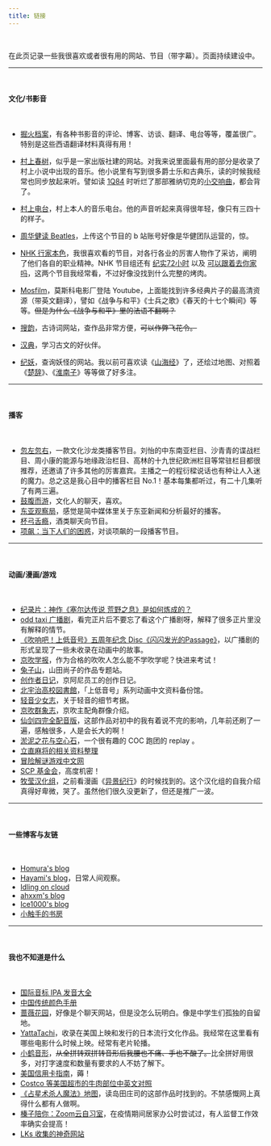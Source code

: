 ```yaml
---
title: 链接
---
```




<br/>



在此页记录一些我很喜欢或者很有用的网站、节目（带字幕）。页面持续建设中。



---

<br/>

#### 文化/书影音

<br/>

- [掘火档案](https://www.digforfire.net/)，有各种书影音的评论、博客、访谈、翻译、电台等等，覆盖很广。特别是这些西语翻译材料真得有用！

- [村上春树](https://www.harukimurakami.com/)，似乎是一家出版社建的网站。对我来说里面最有用的部分是收录了村上小说中出现的音乐。他小说里有写到很多爵士乐和古典乐，读的时候我经常也同步放起来听。譬如读 [1Q84](https://tianxianzi.me/2022/12/10/1q84/) 时听烂了那部雅纳切克的[小交响曲](https://zh.m.wikipedia.org/zh-hans/%E5%B0%8F%E4%BA%A4%E5%93%8D%E6%9B%B2_(%E9%9B%85%E7%BA%B3%E5%88%87%E5%85%8B))，都会背了。

- [村上电台](https://www.bilibili.com/video/BV12q4y1d7Q4/?vd_source=cadebb52993d8ab2c0f257a19ba080e8)，村上本人的音乐电台。他的声音听起来真得很年轻，像只有三四十的样子。

- [周华健读 Beatles](https://www.bilibili.com/video/BV1pB4y197P9/?vd_source=cadebb52993d8ab2c0f257a19ba080e8)，上传这个节目的 b 站账号好像是华健团队运营的，惊。

- [NHK 行家本色](https://www.bilibili.com/video/BV13Y411j7qN/?vd_source=cadebb52993d8ab2c0f257a19ba080e8)，我很喜欢看的节目，对各行各业的厉害人物作了采访，阐明了他们各自的职业精神。NHK 节目组还有 [纪实72小时](https://www3.nhk.or.jp/nhkworld/en/tv/72hours/) 以及 [可以跟着去你家吗](https://video.tv-tokyo.co.jp/ietsuite/)，这两个节目我经常看，不过好像没找到什么完整的烤肉。 

- [Mosfilm](https://www.youtube.com/c/Mosfilm_eng)，莫斯科电影厂登陆 Youtube，上面能找到许多经典片子的最高清资源（带英文翻译），譬如《战争与和平》《士兵之歌》《春天的十七个瞬间》等等。~~但是为什么《战争与和平》里的法语不翻啊？~~

- [搜韵](https://sou-yun.cn/)，古诗词网站，查作品非常方便，~~可以作弊飞花令。~~

- [汉典](https://www.zdic.net/)，学习古文的好伙伴。

- [纪妖](https://www.cbaigui.com/)，查询妖怪的网站。我以前可喜欢读《[山海经](https://book.douban.com/subject/25844774/)》了，还绘过地图、对照着《[楚辞](https://book.douban.com/subject/4917220/)》、《[淮南子](https://book.douban.com/subject/10488575/)》等等做了好多注。

  



---

<br/>

#### 播客

<br/>

- [忽左忽右](https://podcasts.apple.com/us/podcast/%E5%BF%BD%E5%B7%A6%E5%BF%BD%E5%8F%B3/id1493503146)，一款文化沙龙类播客节目。刘怡的中东南亚栏目、沙青青的谍战栏目、周小康的能源与地缘政治栏目、高林的十九世纪欧洲栏目等常驻栏目都很推荐，还邀请了许多其他的厉害嘉宾。主播之一的程衍樑说话也有种让人入迷的魔力。总之这是我心目中的播客栏目 No.1！基本每集都听过，有二十几集听了有两三遍。
- [鼓腹而游](https://podcasts.apple.com/us/podcast/%E9%BC%93%E8%85%B9%E8%80%8C%E6%B8%B8/id1525513899)，文化人的聊天，喜欢。
- [东亚观察局](https://podcasts.apple.com/us/podcast/%E4%B8%9C%E4%BA%9A%E8%A7%82%E5%AF%9F%E5%B1%80/id1508293790)，感觉是简中媒体里关于东亚新闻和分析最好的播客。
- [杯弓舌瘾](https://podcasts.apple.com/us/podcast/%E6%9D%AF%E5%BC%93%E8%88%8C%E7%98%BE/id1483414071)，酒类聊天向节目。
- [项飙：当下人们的困惑](https://www.bilibili.com/video/BV1ca4y1s7Zd/?vd_source=cadebb52993d8ab2c0f257a19ba080e8)，对谈项飙的一段播客节目。



---

<br/>

#### 动画/漫画/游戏

<br/>

- [纪录片：神作《塞尔达传说 荒野之息》是如何炼成的？](https://www.bilibili.com/video/BV1nx411r7Kh/?vd_source=cadebb52993d8ab2c0f257a19ba080e8) 
- [odd taxi 广播剧](https://www.bilibili.com/video/BV1og411M7Gn/?vd_source=cadebb52993d8ab2c0f257a19ba080e8)，看完正片后不要忘了看这个广播剧呀，解释了很多正片里没有解释的情节。
- [《吹响吧！上低音号》五周年纪念 Disc《闪闪发光的Passage》](https://www.bilibili.com/video/BV1UK4y1N7c8/?vd_source=cadebb52993d8ab2c0f257a19ba080e8)，以广播剧的形式呈现了一些未收录在动画中的故事。
- [京吹学报](https://hibikilogy.github.io/)，作为合格的吹吹人怎么能不学吹学呢？快进来考试！
- [兔子山](https://site.douban.com/211330/)，山田尚子的作品专题站。
- [创作者日记](https://kyoani.cn/anibaka)，京阿尼员工的创作日记。
- [北宇治高校図書館](https://t.me/kitauji_toshokan)，「上低音号」系列动画中文资料备份馆。
- [轻音少女志](https://space.bilibili.com/172085/channel/collectiondetail?sid=333138)，关于轻音的细节考据。
- [京吹群象志](https://space.bilibili.com/37460327/article)，京吹主配角群像介绍。
- [仙剑四完全配音版](https://www.bilibili.com/video/BV1gx411F77K/?vd_source=cadebb52993d8ab2c0f257a19ba080e8)，这部作品对初中的我有着说不完的影响，几年前还刷了一遍，感触很多，人是会长大的啊！
- [淤泥之花与空心石](https://www.bilibili.com/video/BV1v64y1y79w/?vd_source=cadebb52993d8ab2c0f257a19ba080e8)，一个很有趣的 COC 跑团的 replay 。
- [立直麻将的相关资料整理](https://wangjiezhe.com/posts/2020-08-02-Riichi-mahjong-resources/)
- [冒险解谜游戏中文网](https://www.chinaavg.com/forum.php)
- [SCP 基金会](https://scp-wiki-cn.wikidot.com/)，高度机密！
- [牧莹汉化组](https://nyakoi.lofter.com/)，之前看漫画《[异景纪行](https://nyakoi.lofter.com/post/1d877fa2_12c5349d)》的时候找到的。这个汉化组的自我介绍真得好卑微，哭了。虽然他们很久没更新了，但还是推广一波。



---

<br/>

#### 一些博客与友链

<br/>

- [Homura's blog](https://homura.live/)
- [Hayami's blog](https://hayami.typlog.io/)，日常人间观察。
- [Idling on cloud](https://idling.cloud/)
- [ahxxm's blog](https://ahxxm.com/)
- [Ice1000's blog](http://ice1000.org/)
- [小触手的书房](https://heiheihei.ca/)



---

<br/>



#### 我也不知道是什么



<br/>

- [国际音标 IPA 发音大全](https://www.bilibili.com/video/BV1QA411i7Yf/?vd_source=cadebb52993d8ab2c0f257a19ba080e8)
- [中国传统颜色手册](https://wangjiezhe.com/posts/2020-08-02-Riichi-mahjong-resources/)
- [蔷薇花园](https://iirose.com/)，好像是个聊天网站，但是没怎么玩明白。像是中学生们孤独的自留地。
- [YattaTachi](https://yattatachi.com/2022-anime-japanese-films-coming-to-u-s-theaters)，收录在美国上映和发行的日本流行文化作品。我经常在这里看有哪些电影什么时候上映。经常有老片轮播。
- [小鹤音形](https://www.flypy.com/)，~~从全拼转双拼转音形后我腰也不痛、手也不酸了。~~比全拼好用很多，对打字速度和数量有要求的人不妨了解下。
- [美国信用卡指南](https://www.uscreditcardguide.com/zh/)，薅！
- [Costco 等美国超市的牛肉部位中英文对照](https://gonglue.us/beef-cuts)
- [《占星术杀人魔法》地图](https://www.google.com/maps/d/u/0/viewer?ie=UTF8&amp%3Bmoduleurl=http%3A%2F%2Fmaps.google.com%2Fhelp%2Fmaps%2Fholidays%2Fmapplet.html&amp%3Bmapclient=google&hl=en&msa=0&ll=35.16659899999999%2C134.81666600000003&spn=13.966848%2C14.963379&z=8&mid=1_KmvuBmRCmj2O1c1CvqyJmeGL00)，读岛田庄司的这部作品时找到的。不禁感慨网上真得什么都有人做啊。
- [榛子陪你：Zoom云自习室](https://trello.com/b/iHuViFwq/%E6%A6%9B%E5%AD%90%E9%99%AA%E4%BD%A0%EF%BC%9Azoom%E4%BA%91%E8%87%AA%E4%B9%A0%E5%AE%A4study-with-me-on-zoom)，在疫情期间居家办公时尝试过，有人监督工作效率确实会提高！
- [LKs 收集的神奇网站](https://lkssite.vip/)